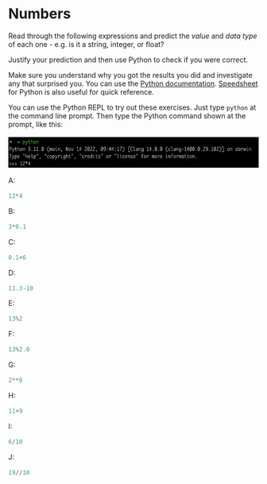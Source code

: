 # Numbers

Read through the following expressions and predict the _value_ and _data type_ of each one - e.g. is it a string, integer, or float?

Justify your prediction and then use Python to check if you were correct.

Make sure you understand why you got the results you did and investigate any that surprised you. You can use the [Python documentation](https://docs.python.org/3/).
[Speedsheet](https://speedsheet.io/s/python) for Python is also useful for quick reference.

You can use the Python REPL to try out these exercises. Just type `python` at the command line prompt. Then type the Python command shown at the prompt, like this:

<img src="repl.png" alt="" width=620 height=65 title="Python REPL"></img>


A: 
```python
12*4
```


B: 
```python
3*0.1
```


C: 
```python
0.1+6
```


D: 
```python
11.3-10
```


E: 
```python
13%2
```


F: 
```python
13%2.0
```


G: 
```python
2**8
```


H: 
```python
11+9
```


I: 
```python
6/10
```


J: 
```python
19//10
```
